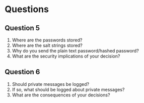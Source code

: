 # Questions
## Question 5
1. Where are the passwords stored?
2. Where are the salt strings stored?
3. Why do you send the plain text password/hashed password?
4. What are the security implications of your decision?
## Question 6
1. Should private messages be logged?
2. If so, what should be logged about private messages?
3. What are the consequences of your decisions?
